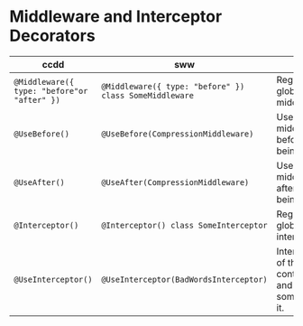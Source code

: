 # Middleware and Interceptor Decorators

| ccdd                                        | sww                                                    | www                                                                              |
| ------------------------------------------- | ------------------------------------------------------ | -------------------------------------------------------------------------------- |
| `@Middleware({ type: "before"or "after" })` | `@Middleware({ type: "before" }) class SomeMiddleware` | Registers a global middleware.                                                   |
| `@UseBefore()`                              | `@UseBefore(CompressionMiddleware)`                    | Uses given middleware before action is being executed.                           |
| `@UseAfter()	`                               | `@UseAfter(CompressionMiddleware)	`                     | Uses given middleware after action is being executed.                            |
| `@Interceptor()	`                            | `@Interceptor() class SomeInterceptor	`                 | Registers a global interceptor.                                                  |
| `@UseInterceptor()	`                         | `@UseInterceptor(BadWordsInterceptor)	`                 | Intercepts result of the given controller/action and replaces some values of it. |
